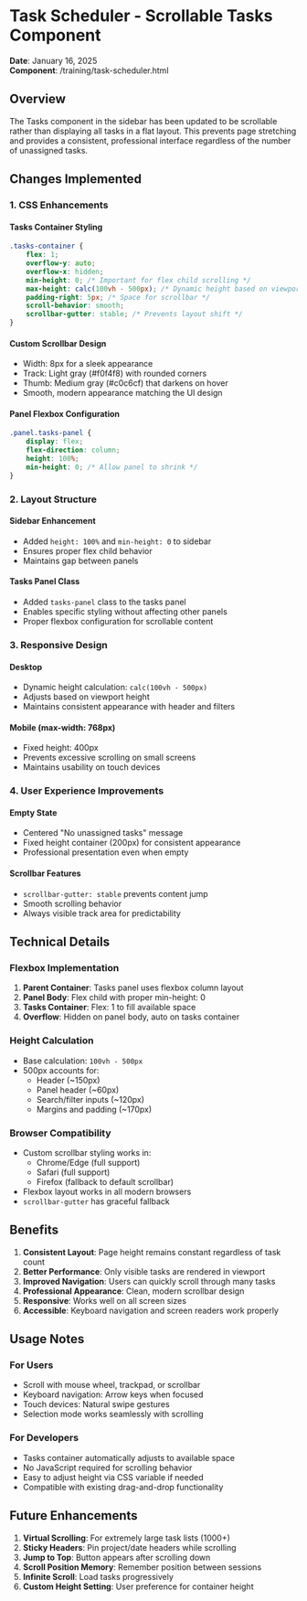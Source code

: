 # Task Scheduler - Scrollable Tasks Component

**Date**: January 16, 2025  
**Component**: /training/task-scheduler.html

## Overview

The Tasks component in the sidebar has been updated to be scrollable rather than displaying all tasks in a flat layout. This prevents page stretching and provides a consistent, professional interface regardless of the number of unassigned tasks.

## Changes Implemented

### 1. CSS Enhancements

#### Tasks Container Styling
```css
.tasks-container {
    flex: 1;
    overflow-y: auto;
    overflow-x: hidden;
    min-height: 0; /* Important for flex child scrolling */
    max-height: calc(100vh - 500px); /* Dynamic height based on viewport */
    padding-right: 5px; /* Space for scrollbar */
    scroll-behavior: smooth;
    scrollbar-gutter: stable; /* Prevents layout shift */
}
```

#### Custom Scrollbar Design
- Width: 8px for a sleek appearance
- Track: Light gray (#f0f4f8) with rounded corners
- Thumb: Medium gray (#c0c6cf) that darkens on hover
- Smooth, modern appearance matching the UI design

#### Panel Flexbox Configuration
```css
.panel.tasks-panel {
    display: flex;
    flex-direction: column;
    height: 100%;
    min-height: 0; /* Allow panel to shrink */
}
```

### 2. Layout Structure

#### Sidebar Enhancement
- Added `height: 100%` and `min-height: 0` to sidebar
- Ensures proper flex child behavior
- Maintains gap between panels

#### Tasks Panel Class
- Added `tasks-panel` class to the tasks panel
- Enables specific styling without affecting other panels
- Proper flexbox configuration for scrollable content

### 3. Responsive Design

#### Desktop
- Dynamic height calculation: `calc(100vh - 500px)`
- Adjusts based on viewport height
- Maintains consistent appearance with header and filters

#### Mobile (max-width: 768px)
- Fixed height: 400px
- Prevents excessive scrolling on small screens
- Maintains usability on touch devices

### 4. User Experience Improvements

#### Empty State
- Centered "No unassigned tasks" message
- Fixed height container (200px) for consistent appearance
- Professional presentation even when empty

#### Scrollbar Features
- `scrollbar-gutter: stable` prevents content jump
- Smooth scrolling behavior
- Always visible track area for predictability

## Technical Details

### Flexbox Implementation
1. **Parent Container**: Tasks panel uses flexbox column layout
2. **Panel Body**: Flex child with proper min-height: 0
3. **Tasks Container**: Flex: 1 to fill available space
4. **Overflow**: Hidden on panel body, auto on tasks container

### Height Calculation
- Base calculation: `100vh - 500px`
- 500px accounts for:
  - Header (~150px)
  - Panel header (~60px)
  - Search/filter inputs (~120px)
  - Margins and padding (~170px)

### Browser Compatibility
- Custom scrollbar styling works in:
  - Chrome/Edge (full support)
  - Safari (full support)
  - Firefox (fallback to default scrollbar)
- Flexbox layout works in all modern browsers
- `scrollbar-gutter` has graceful fallback

## Benefits

1. **Consistent Layout**: Page height remains constant regardless of task count
2. **Better Performance**: Only visible tasks are rendered in viewport
3. **Improved Navigation**: Users can quickly scroll through many tasks
4. **Professional Appearance**: Clean, modern scrollbar design
5. **Responsive**: Works well on all screen sizes
6. **Accessible**: Keyboard navigation and screen readers work properly

## Usage Notes

### For Users
- Scroll with mouse wheel, trackpad, or scrollbar
- Keyboard navigation: Arrow keys when focused
- Touch devices: Natural swipe gestures
- Selection mode works seamlessly with scrolling

### For Developers
- Tasks container automatically adjusts to available space
- No JavaScript required for scrolling behavior
- Easy to adjust height via CSS variable if needed
- Compatible with existing drag-and-drop functionality

## Future Enhancements

1. **Virtual Scrolling**: For extremely large task lists (1000+)
2. **Sticky Headers**: Pin project/date headers while scrolling
3. **Jump to Top**: Button appears after scrolling down
4. **Scroll Position Memory**: Remember position between sessions
5. **Infinite Scroll**: Load tasks progressively
6. **Custom Height Setting**: User preference for container height
